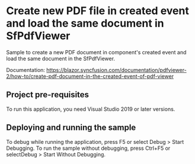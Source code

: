 # Create new PDF file in created event and load the same document in SfPdfViewer
Sample to create a new PDF document in component's created event and load the same document in the SfPdfViewer.

Documentation: https://blazor.syncfusion.com/documentation/pdfviewer-2/how-to/create-pdf-document-in-the-created-event-of-pdf-viewer

## Project pre-requisites
To run this application, you need Visual Studio 2019 or later versions.

## Deploying and running the sample
To debug while running the application, press F5 or select Debug > Start Debugging. To run the sample without debugging, press Ctrl+F5 or selectDebug > Start Without Debugging.
